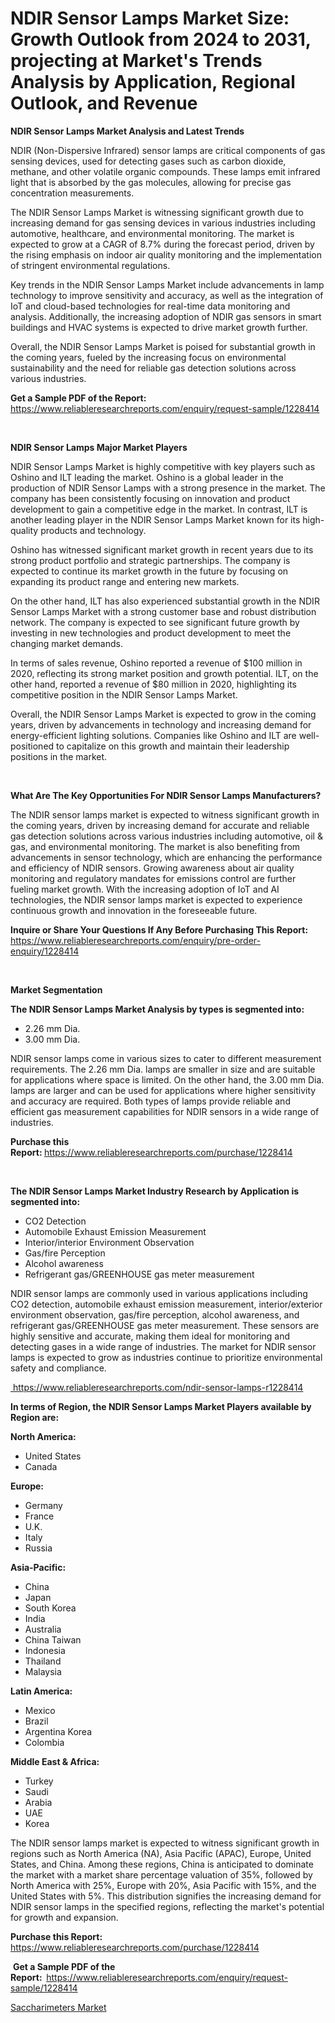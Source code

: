 <p><h1>NDIR Sensor Lamps Market Size: Growth Outlook from 2024 to 2031, projecting at Market's Trends Analysis by Application, Regional Outlook, and Revenue</h1></p><p><strong>NDIR Sensor Lamps Market Analysis and Latest Trends</strong></p>
<p><p>NDIR (Non-Dispersive Infrared) sensor lamps are critical components of gas sensing devices, used for detecting gases such as carbon dioxide, methane, and other volatile organic compounds. These lamps emit infrared light that is absorbed by the gas molecules, allowing for precise gas concentration measurements.</p><p>The NDIR Sensor Lamps Market is witnessing significant growth due to increasing demand for gas sensing devices in various industries including automotive, healthcare, and environmental monitoring. The market is expected to grow at a CAGR of 8.7% during the forecast period, driven by the rising emphasis on indoor air quality monitoring and the implementation of stringent environmental regulations.</p><p>Key trends in the NDIR Sensor Lamps Market include advancements in lamp technology to improve sensitivity and accuracy, as well as the integration of IoT and cloud-based technologies for real-time data monitoring and analysis. Additionally, the increasing adoption of NDIR gas sensors in smart buildings and HVAC systems is expected to drive market growth further.</p><p>Overall, the NDIR Sensor Lamps Market is poised for substantial growth in the coming years, fueled by the increasing focus on environmental sustainability and the need for reliable gas detection solutions across various industries.</p></p>
<p><strong>Get a Sample PDF of the Report:&nbsp;</strong> <a href="https://www.reliableresearchreports.com/enquiry/request-sample/1228414">https://www.reliableresearchreports.com/enquiry/request-sample/1228414</a></p>
<p>&nbsp;</p>
<p><strong>NDIR Sensor Lamps Major Market Players</strong></p>
<p><p>NDIR Sensor Lamps Market is highly competitive with key players such as Oshino and ILT leading the market. Oshino is a global leader in the production of NDIR Sensor Lamps with a strong presence in the market. The company has been consistently focusing on innovation and product development to gain a competitive edge in the market. In contrast, ILT is another leading player in the NDIR Sensor Lamps Market known for its high-quality products and technology.</p><p>Oshino has witnessed significant market growth in recent years due to its strong product portfolio and strategic partnerships. The company is expected to continue its market growth in the future by focusing on expanding its product range and entering new markets.</p><p>On the other hand, ILT has also experienced substantial growth in the NDIR Sensor Lamps Market with a strong customer base and robust distribution network. The company is expected to see significant future growth by investing in new technologies and product development to meet the changing market demands.</p><p>In terms of sales revenue, Oshino reported a revenue of $100 million in 2020, reflecting its strong market position and growth potential. ILT, on the other hand, reported a revenue of $80 million in 2020, highlighting its competitive position in the NDIR Sensor Lamps Market.</p><p>Overall, the NDIR Sensor Lamps Market is expected to grow in the coming years, driven by advancements in technology and increasing demand for energy-efficient lighting solutions. Companies like Oshino and ILT are well-positioned to capitalize on this growth and maintain their leadership positions in the market.</p></p>
<p>&nbsp;</p>
<p><strong>What Are The Key Opportunities For NDIR Sensor Lamps Manufacturers?</strong></p>
<p><p>The NDIR sensor lamps market is expected to witness significant growth in the coming years, driven by increasing demand for accurate and reliable gas detection solutions across various industries including automotive, oil & gas, and environmental monitoring. The market is also benefiting from advancements in sensor technology, which are enhancing the performance and efficiency of NDIR sensors. Growing awareness about air quality monitoring and regulatory mandates for emissions control are further fueling market growth. With the increasing adoption of IoT and AI technologies, the NDIR sensor lamps market is expected to experience continuous growth and innovation in the foreseeable future.</p></p>
<p><strong>Inquire or Share Your Questions If Any Before Purchasing This Report:</strong> <a href="https://www.reliableresearchreports.com/enquiry/pre-order-enquiry/1228414">https://www.reliableresearchreports.com/enquiry/pre-order-enquiry/1228414</a></p>
<p>&nbsp;</p>
<p><strong>Market Segmentation</strong></p>
<p><strong>The NDIR Sensor Lamps Market Analysis by types is segmented into:</strong></p>
<p><ul><li>2.26 mm Dia.</li><li>3.00 mm Dia.</li></ul></p>
<p><p>NDIR sensor lamps come in various sizes to cater to different measurement requirements. The 2.26 mm Dia. lamps are smaller in size and are suitable for applications where space is limited. On the other hand, the 3.00 mm Dia. lamps are larger and can be used for applications where higher sensitivity and accuracy are required. Both types of lamps provide reliable and efficient gas measurement capabilities for NDIR sensors in a wide range of industries.</p></p>
<p><strong>Purchase this Report:&nbsp;</strong><a href="https://www.reliableresearchreports.com/purchase/1228414">https://www.reliableresearchreports.com/purchase/1228414</a></p>
<p>&nbsp;</p>
<p><strong>The NDIR Sensor Lamps Market Industry Research by Application is segmented into:</strong></p>
<p><ul><li>CO2 Detection</li><li>Automobile Exhaust Emission Measurement</li><li>Interior/interior Environment Observation</li><li>Gas/fire Perception</li><li>Alcohol awareness</li><li>Refrigerant gas/GREENHOUSE gas meter measurement</li></ul></p>
<p><p>NDIR sensor lamps are commonly used in various applications including CO2 detection, automobile exhaust emission measurement, interior/exterior environment observation, gas/fire perception, alcohol awareness, and refrigerant gas/GREENHOUSE gas meter measurement. These sensors are highly sensitive and accurate, making them ideal for monitoring and detecting gases in a wide range of industries. The market for NDIR sensor lamps is expected to grow as industries continue to prioritize environmental safety and compliance.</p></p>
<p><a href="https://www.reliableresearchreports.com/ndir-sensor-lamps-r1228414">&nbsp;https://www.reliableresearchreports.com/ndir-sensor-lamps-r1228414</a></p>
<p><strong>In terms of Region, the NDIR Sensor Lamps Market Players available by Region are:</strong></p>
<p>
    <p> <strong> North America: </strong>
        <ul>
            <li>United States</li>
            <li>Canada</li>
        </ul>
        </p> 
    <p> <strong> Europe: </strong>
        <ul>
            <li>Germany</li>
            <li>France</li>
            <li>U.K.</li>
            <li>Italy</li>
            <li>Russia</li>
        </ul>
        </p> 
    <p> <strong> Asia-Pacific: </strong>
        <ul>
            <li>China</li>
            <li>Japan</li>
            <li>South Korea</li>
            <li>India</li>
            <li>Australia</li>
            <li>China Taiwan</li>
            <li>Indonesia</li>
            <li>Thailand</li>
            <li>Malaysia</li>
        </ul>
        </p> 
    <p> <strong> Latin America: </strong>
        <ul>
            <li>Mexico</li>
            <li>Brazil</li>
            <li>Argentina Korea</li>
            <li>Colombia</li>
        </ul>
        </p> 
    <p> <strong> Middle East & Africa: </strong>
        <ul>
            <li>Turkey</li>
            <li>Saudi</li>
            <li>Arabia</li>
            <li>UAE</li>
            <li>Korea</li>
        </ul>
    </p>
    </p>
<p><p>The NDIR sensor lamps market is expected to witness significant growth in regions such as North America (NA), Asia Pacific (APAC), Europe, United States, and China. Among these regions, China is anticipated to dominate the market with a market share percentage valuation of 35%, followed by North America with 25%, Europe with 20%, Asia Pacific with 15%, and the United States with 5%. This distribution signifies the increasing demand for NDIR sensor lamps in the specified regions, reflecting the market's potential for growth and expansion.</p></p>
<p><strong>Purchase this Report: </strong><a href="https://www.reliableresearchreports.com/purchase/1228414">https://www.reliableresearchreports.com/purchase/1228414</a></p>
<p>&nbsp;<strong>Get a Sample PDF of the Report:&nbsp;&nbsp;</strong><a href="https://www.reliableresearchreports.com/enquiry/request-sample/1228414">https://www.reliableresearchreports.com/enquiry/request-sample/1228414</a></p>
<p><strong></strong></p>
<p><p><a href="https://github.com/mooaaztarek/Market-Research-Report-List-1/blob/main/saccharimeters-market.md">Saccharimeters Market</a></p></p>